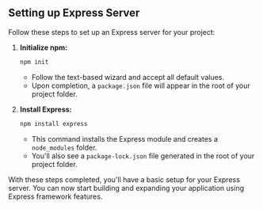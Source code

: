 ## Setting up Express Server

Follow these steps to set up an Express server for your project:

1. **Initialize npm:**
    ```bash
    npm init
    ```
    - Follow the text-based wizard and accept all default values.
    - Upon completion, a `package.json` file will appear in the root of your project folder.

2. **Install Express:**
    ```bash
    npm install express
    ```
    - This command installs the Express module and creates a `node_modules` folder.
    - You'll also see a `package-lock.json` file generated in the root of your project folder.

With these steps completed, you'll have a basic setup for your Express server. You can now start building and expanding your application using Express framework features.
